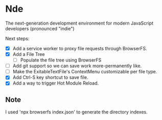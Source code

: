 # Nde
The next-generation development environment for modern JavaScript developers
(pronounced "indie")

Next steps:

- [x] Add a service worker to proxy file requests through BrowserFS.
- [x] Add a File Tree
  - [ ] Populate the file tree using BrowserFS
- [ ] Add git support so we can save work more-permanently like.
- [ ] Make the ExitableTextFile's ContextMenu customizable per file type.
- [x] Add Ctrl-S key shortcut to save file.
- [x] Add a way to trigger Hot Module Reload.

## Note
I used 'npx browserfs index.json' to generate the directory indexes.